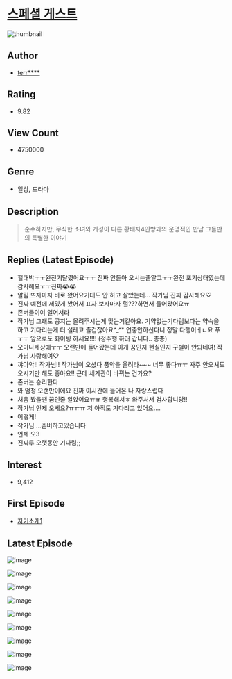 # [스페셜 게스트](https://comic.naver.com/bestChallenge/list?titleId=645955)
![thumbnail](https://image-comic.pstatic.net/user_contents_data/challenge_comic/2015/07/03/282101/thumbnail_title_terryqueen_214727_.jpg)

## Author
- [terr****](https://comic.naver.com/artistTitle?id=282101)

## Rating
- 9.82

## View Count
- 4750000

## Genre
- 일상, 드라마

## Description
> 순수하지만, 무식한 소녀와 개성이 다른 황태자4인방과의 운명적인 만남 그들만의 특별한 이야기

## Replies (Latest Episode)
- 헐대박ㅜㅜ완전기달렸어요ㅜㅜ 진짜 안돌아 오시는줄알고ㅜㅜ완전 포기상태였는데 감사해요ㅜㅜ진짜😭😭
- 알림 뜨자마자 바로 왔어요기대도 안 하고 살았는데... 작가님 진짜 감사해요♡
- 진짜 예전에 제밌게 봤어서 표자 보자마자 헐???하면서 들어왔어요ㅠ
- 존버들이여 일어서라
- 작가님 그래도 공지는 올려주시는게 맞는거같아요. 기약없는기다림보다는 약속을 하고 기다리는게 더 설레고 즐겁잖아요^_^* 연중안하신다니 정말 다행이ㅔㄴ요 푸ㅜㅜ 앞으로도 화이팅 하세요!!!! (정주행 하러 갑니다.. 총총)
- 오마나세상에ㅜㅜ 오랜만에 들어왔는데 이게 꿈인지 현실인지 구별이 안되네여! 작가님 사랑해여♡
- 꺄아악!! 작가님!! 작가님이 오셨다 풍악을 올려라~~~ 너무 좋다ㅠㅠ 자주 안오셔도 오시기만 해도 좋아요!! 근데 세계관이 바뀌는 건가요?
- 존버는 승리한다
- 와 엄청 오랜만이에요 진짜 이시간에 들어온 나 자랑스럽다
- 처음 봤을땐 꿈인줄 알았어요ㅠㅠ 행복해서ㅎ 와주셔서 검사합니당!!
- 작가님 언제 오세요?ㅠㅠㅠ 저 아직도 기다리고 있어요....
- 어떻게!
- 작가님 ...존버하고있습니다
- 언제 오3
- 진짜루 오랫동안 기다림;;

## Interest
- 9,412

## First Episode
- [자기소개1](https://comic.naver.com/bestChallenge/detail?titleId=645955&no=2)

## Latest Episode
![image](https://image-comic.pstatic.net/user_contents_data/challenge_comic/2020/03/29/282101/upload_7221349796650639715.jpeg)

![image](https://image-comic.pstatic.net/user_contents_data/challenge_comic/2020/03/29/282101/upload_3832624190632048432.jpeg)

![image](https://image-comic.pstatic.net/user_contents_data/challenge_comic/2020/03/29/282101/upload_3689912890765358649.jpeg)

![image](https://image-comic.pstatic.net/user_contents_data/challenge_comic/2020/03/29/282101/upload_3846467033553254707.jpeg)

![image](https://image-comic.pstatic.net/user_contents_data/challenge_comic/2020/03/29/282101/upload_7233400453519848033.jpeg)

![image](https://image-comic.pstatic.net/user_contents_data/challenge_comic/2020/03/29/282101/upload_3775532938521884721.jpeg)

![image](https://image-comic.pstatic.net/user_contents_data/challenge_comic/2020/03/29/282101/upload_4134928114628256052.jpeg)

![image](https://image-comic.pstatic.net/user_contents_data/challenge_comic/2020/03/29/282101/upload_3473792855212253496.jpeg)

![image](https://image-comic.pstatic.net/user_contents_data/challenge_comic/2020/03/29/282101/upload_4050763802352235107.jpeg)
